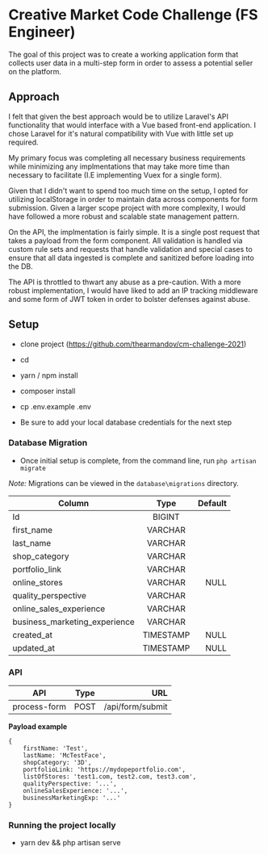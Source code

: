 # Creative Market Code Challenge (FS Engineer)

The goal of this project was to create a working application form that collects user data in a multi-step form in order to assess a potential 
seller on the platform. 


## Approach
I felt that given the best approach would be to utilize Laravel's API functionality that would interface with a Vue based front-end application. I chose
Laravel for it's natural compatibility with Vue with little set up required. 

My primary focus was completing all necessary business requirements while minimizing any implmentations that may take more time than necessary to facilitate (I.E implementing Vuex for a single form). 

Given that I didn't want to spend too much time on the setup, I opted for utilizing localStorage in order to maintain data across components for form submission. Given a larger scope project with more complexity, I would have followed a more robust and scalable state management pattern.

On the API, the implmentation is fairly simple. It is a single post request that takes a payload from the form component. All validation is handled via custom rule sets and requests that handle validation and special cases to ensure that all data ingested is complete and sanitized before loading into the DB. 

The API is throttled to thwart any abuse as a pre-caution. With a more robust implementation, I would have liked to add an IP tracking middleware and some form of JWT token in order to bolster defenses against abuse. 

## Setup
- clone project (https://github.com/thearmandov/cm-challenge-2021)

- cd <project-name>

- yarn / npm install

- composer install 

- cp .env.example .env

- Be sure to add your local database credentials for the next step

###  Database Migration

- Once initial setup is complete, from the command line, run `php artisan migrate`

*Note:* Migrations can be viewed in the `database\migrations` directory. 

| Column                        |      Type      |  Default |
|-------------------------------|:-------------:|------:|
| Id                            |    BIGINT    |       |
| first_name                    |    VARCHAR   |    |
| last_name                     |    VARCHAR   |     |
| shop_category                 |    VARCHAR   |  |
| portfolio_link                |    VARCHAR   |    |
| online_stores                 |    VARCHAR   |    NULL |
| quality_perspective           |    VARCHAR   |  |
| online_sales_experience       |    VARCHAR   |    |
| business_marketing_experience |    VARCHAR   |    |
| created_at                    |    TIMESTAMP |   NULL |
| updated_at                    |    TIMESTAMP |    NULL |

### API
| API           |      Type  |  URL                |
|---------------|:----------:|--------------------:|
| process-form  |    POST    |  /api/form/submit   |

**Payload example**
```
{
    firstName: 'Test',
    lastName: 'McTestFace',
    shopCategory: '3D',
    portfolioLink: 'https://mydopeportfolio.com',
    listOfStores: 'test1.com, test2.com, test3.com',
    qualityPerspective: '...',
    onlineSalesExperience: '...',
    businessMarketingExp: '...'
}
```


### Running the project locally

- yarn dev && php artisan serve